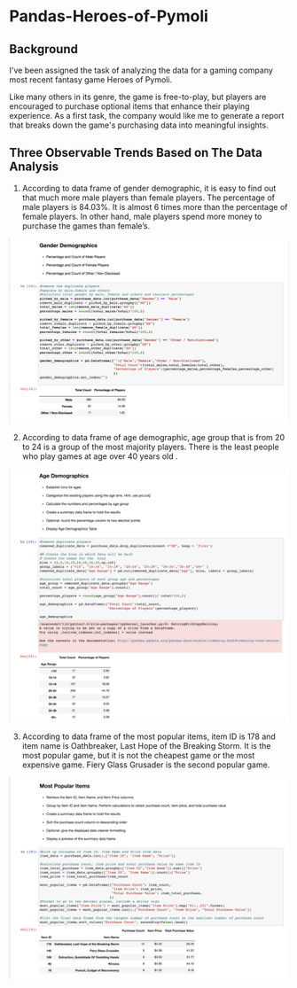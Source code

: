 # Pandas-Heroes-of-Pymoli

## Background

I've been assigned the task of analyzing the data for a gaming company most recent fantasy game Heroes of Pymoli.

Like many others in its genre, the game is free-to-play, but players are encouraged to purchase optional items that enhance their playing experience. As a first task, the company would like me to generate a report that breaks down the game's purchasing data into meaningful insights.

## Three Observable Trends Based on The Data Analysis

1. According to data frame of gender demographic, it is easy to find out that much more male players than female players. The percentage of male players is 84.03%. It is almost 6 times more than the percentage of female players. In other hand, male players spend more money to purchase the games than female’s.

![gender](Readme_images/gender_demographic.png)

2. According to data frame of age demographic, age group that is from 20 to 24 is a group of the most majority players. There is the least people who play games at age over 40 years old .

![age](Readme_images/age_demographic.png)

3. According to data frame of the most popular items, item ID is 178 and item name is Oathbreaker, Last Hope of the Breaking Storm. It is the most popular game, but it is not the cheapest game or the most expensive game. Fiery Glass Grusader is the second popular game.

![popular](Readme_images/most_popular_item.png)
